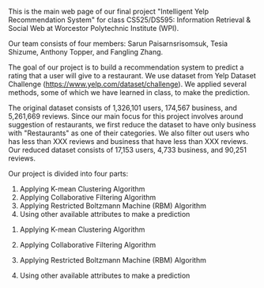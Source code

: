 This is the main web page of our final project "Intelligent Yelp Recommendation System" for class CS525/DS595: Information Retrieval & Social Web at Worcestor Polytechnic Institute (WPI).

Our team consists of four members: Sarun Paisarnsrisomsuk, Tesia Shizume, Anthony Topper, and Fangling Zhang.

The goal of our project is to build a recommendation system to predict a rating that a user will give to a restaurant. We use dataset from Yelp Dataset Challenge (https://www.yelp.com/dataset/challenge). We applied several methods, some of which we have learned in class, to make the prediction.

The original dataset consists of 1,326,101 users, 174,567 business, and 5,261,669 reviews. Since our main focus for this project involves around suggestion of restaurants, we first reduce the dataset to have only business with "Restaurants" as one of their categories. We also filter out users who has less than XXX reviews and business that have less than XXX reviews. Our reduced dataset consists of 17,153 users, 4,733 business, and 90,251 reviews.

Our project is divided into four parts:
1) Applying K-mean Clustering Algorithm
2) Applying Collaborative Filtering Algorithm
3) Applying Restricted Boltzmann Machine (RBM) Algorithm
4) Using other available attributes to make a prediction



1. Applying K-mean Clustering Algorithm




2. Applying Collaborative Filtering Algorithm




3. Applying Restricted Boltzmann Machine (RBM) Algorithm




4. Using other available attributes to make a prediction
